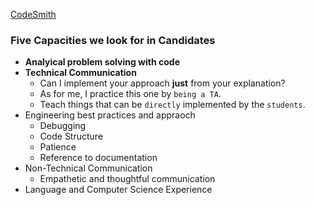 [CodeSmith](https://www.codesmith.io/coding-events?tab=3)

### Five Capacities we look for in Candidates
- **Analyical problem solving with code**
- **Technical Communication**
  - Can I implement your approach **just** from your explanation?
  - As for me, I practice this one by `being a TA`.
  - Teach things that can be `directly` implemented by the `students`.
- Engineering best practices and appraoch
  - Debugging
  - Code Structure
  - Patience
  - Reference to documentation
- Non-Technical Communication
  - Empathetic and thoughtful communication
- Language and Computer Science Experience